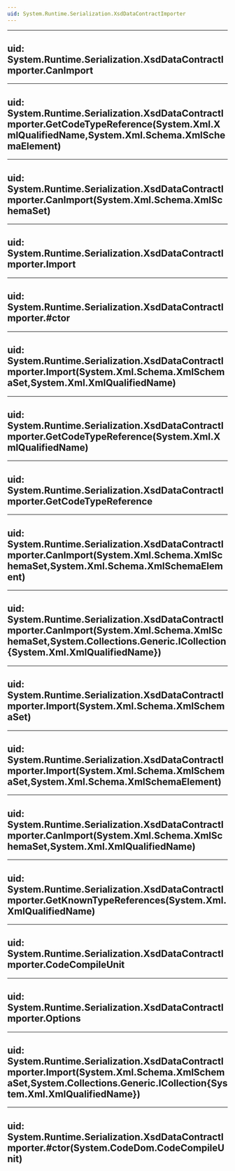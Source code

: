 ```yaml
---
uid: System.Runtime.Serialization.XsdDataContractImporter
---
```


---
uid: System.Runtime.Serialization.XsdDataContractImporter.CanImport
---

---
uid: System.Runtime.Serialization.XsdDataContractImporter.GetCodeTypeReference(System.Xml.XmlQualifiedName,System.Xml.Schema.XmlSchemaElement)
---

---
uid: System.Runtime.Serialization.XsdDataContractImporter.CanImport(System.Xml.Schema.XmlSchemaSet)
---

---
uid: System.Runtime.Serialization.XsdDataContractImporter.Import
---

---
uid: System.Runtime.Serialization.XsdDataContractImporter.#ctor
---

---
uid: System.Runtime.Serialization.XsdDataContractImporter.Import(System.Xml.Schema.XmlSchemaSet,System.Xml.XmlQualifiedName)
---

---
uid: System.Runtime.Serialization.XsdDataContractImporter.GetCodeTypeReference(System.Xml.XmlQualifiedName)
---

---
uid: System.Runtime.Serialization.XsdDataContractImporter.GetCodeTypeReference
---

---
uid: System.Runtime.Serialization.XsdDataContractImporter.CanImport(System.Xml.Schema.XmlSchemaSet,System.Xml.Schema.XmlSchemaElement)
---

---
uid: System.Runtime.Serialization.XsdDataContractImporter.CanImport(System.Xml.Schema.XmlSchemaSet,System.Collections.Generic.ICollection{System.Xml.XmlQualifiedName})
---

---
uid: System.Runtime.Serialization.XsdDataContractImporter.Import(System.Xml.Schema.XmlSchemaSet)
---

---
uid: System.Runtime.Serialization.XsdDataContractImporter.Import(System.Xml.Schema.XmlSchemaSet,System.Xml.Schema.XmlSchemaElement)
---

---
uid: System.Runtime.Serialization.XsdDataContractImporter.CanImport(System.Xml.Schema.XmlSchemaSet,System.Xml.XmlQualifiedName)
---

---
uid: System.Runtime.Serialization.XsdDataContractImporter.GetKnownTypeReferences(System.Xml.XmlQualifiedName)
---

---
uid: System.Runtime.Serialization.XsdDataContractImporter.CodeCompileUnit
---

---
uid: System.Runtime.Serialization.XsdDataContractImporter.Options
---

---
uid: System.Runtime.Serialization.XsdDataContractImporter.Import(System.Xml.Schema.XmlSchemaSet,System.Collections.Generic.ICollection{System.Xml.XmlQualifiedName})
---

---
uid: System.Runtime.Serialization.XsdDataContractImporter.#ctor(System.CodeDom.CodeCompileUnit)
---
